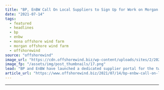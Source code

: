 ```yaml
---
title: "BP, EnBW Call On Local Suppliers to Sign Up for Work on Morgan & Mona OWFs"
date: "2021-07-14"
tags: 
  - featured
  - headlines
  - bp
  - enbw
  - mona offshore wind farm
  - morgan offshore wind farm
  - offshorewind
source: "offshorewind"
image_url: "https://cdn.offshorewind.biz/wp-content/uploads/sites/2/2021/07/14092004/BP-EnBW_Morgan-and-Mona-OWFs.png"
image_fp: "/assets/img/post_thumbnails/17.png"
lead: "BP and EnBW have launched a dedicated supplier portal for the two offshore wind"
article_url: "https://www.offshorewind.biz/2021/07/14/bp-enbw-call-on-local-suppliers-to-sign-up-for-work-on-morgan-mona-owfs/"
---
```


---
